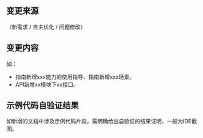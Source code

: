 ## 变更来源
（新需求 / 自主优化 / 问题修改）

## 变更内容

如：
- 指南新增xxx能力的使用指导、指南新增xxx场景。
- API新增xx模块下xx接口。
  
## 示例代码自验证结果

如新增的文档中涉及示例代码片段，需明确给出自验证的结果证明，一般为IDE截图。

